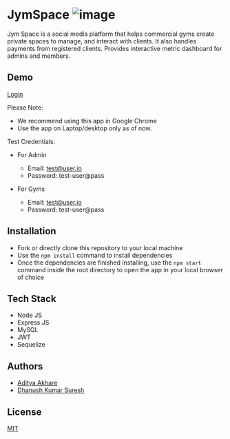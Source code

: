 
# JymSpace ![image](https://user-images.githubusercontent.com/45116504/195271357-82883608-cc72-40d2-9d9a-e1709b30353c.png)


Jym Space is a social media platform that helps commercial gyms create private spaces to manage, and interact with clients. It also handles payments from registered clients. Provides interactive metric dashboard for admins and members.
## Demo

[Login](https://jymspace.netlify.app/)

Please Note:

- We recommend using this app in Google Chrome
- Use the app on Laptop/desktop only as of now.

Test Credentials:
- For Admin
  - Email: test@user.io
  - Password: test-user@pass

- For Gyms
  - Email: test@user.io
  - Password: test-user@pass


## Installation

- Fork or directly clone this repository to your local machine
- Use the ```npm install``` command to install dependencies
- Once the dependencies are finished installing, use the ```npm start``` command inside the root directory to open the app in your local browser of choice
    
## Tech Stack

- Node JS
- Express JS
- MySQL
- JWT
- Sequelize

## Authors

- [Aditya Akhare](https://github.com/adicurious)
- [Dhanush Kumar Suresh](https://www.github.com/dhanushk2105)


## License

[MIT](https://choosealicense.com/licenses/mit/)


